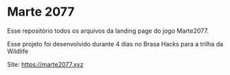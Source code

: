 # Marte 2077

Esse repositório todos os arquivos da landing page do jogo Marte2077.

Esse projeto foi desenvolvido durante 4 dias no Brasa Hacks para a trilha da Wildlife

Site: https://marte2077.xyz
